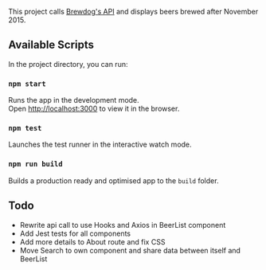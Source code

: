This project calls [Brewdog's API](https://punkapi.com/documentation/v2) and displays beers brewed after November 2015.

## Available Scripts

In the project directory, you can run:

### `npm start`

Runs the app in the development mode.<br>
Open [http://localhost:3000](http://localhost:3000) to view it in the browser.

### `npm test`

Launches the test runner in the interactive watch mode.

### `npm run build`

Builds a production ready and optimised app to the `build` folder.

## Todo
- Rewrite api call to use Hooks and Axios in BeerList component
- Add Jest tests for all components
- Add more details to About route and fix CSS
- Move Search to own component and share data between itself and BeerList
